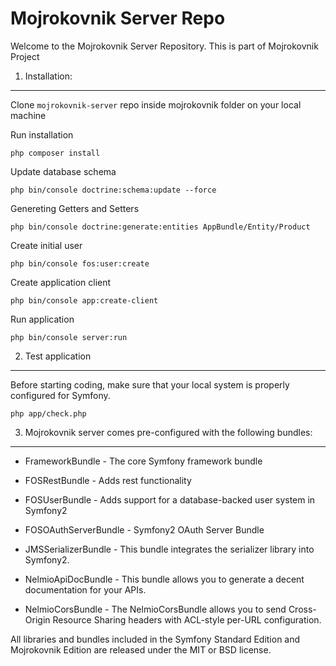 Mojrokovnik Server Repo
========================

Welcome to the Mojrokovnik Server Repository. This is part of Mojrokovnik Project

1) Installation:
----------------------------------

Clone `mojrokovnik-server` repo inside mojrokovnik folder on your local machine

Run installation

    php composer install

Update database schema 

    php bin/console doctrine:schema:update --force

Genereting Getters and Setters

    php bin/console doctrine:generate:entities AppBundle/Entity/Product

Create initial user

    php bin/console fos:user:create

Create application client

    php bin/console app:create-client

Run application

    php bin/console server:run


2) Test application
----------------------------------

Before starting coding, make sure that your local system is properly configured for Symfony.
  
    php app/check.php


3) Mojrokovnik server comes pre-configured with the following bundles:
----------------------------------

  * FrameworkBundle - The core Symfony framework bundle

  * FOSRestBundle - Adds rest functionality

  * FOSUserBundle - Adds support for a database-backed user system in Symfony2

  * FOSOAuthServerBundle - Symfony2 OAuth Server Bundle

  * JMSSerializerBundle - This bundle integrates the serializer library into Symfony2.

  * NelmioApiDocBundle - This bundle allows you to generate a decent documentation for your APIs.

  * NelmioCorsBundle - The NelmioCorsBundle allows you to send Cross-Origin Resource Sharing headers with ACL-style per-URL configuration.

All libraries and bundles included in the Symfony Standard Edition and Mojrokovnik Edition are
released under the MIT or BSD license.